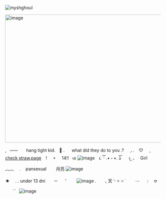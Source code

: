 <p align="left"> <img src="https://komarev.com/ghpvc/?username=myshghoul&label=%20expendabels&color=586e8c&style=flat" alt="myshghoul" /> </p>

<img width="736" height="414" alt="image" src="https://github.com/user-attachments/assets/28ff0937-e64b-42c1-b170-bb6d162b6ff9" />



,⠀⸺⠀ㅤ hang tight kid.ㅤ𐚁̷ .ㅤ⠀what did they do to you .?⠀⠀◞ .
⠀♡⠀⠀,⠀ [check straw.page](https://myshghoul.straw.page/)⠀ !⠀⠀𐪞⠀⠀14!!⠀𑇛 ![image](https://github.com/user-attachments/assets/1ebd128f-7d30-4fec-9f76-5efbe073d7a5)
⠀૮ ོ .• ༝ •. ོ𑁬
⠀⠀𐔌 、⠀Girl　︵︵　﹒⠀pansexual⠀⠀⠀月亮 ![image](https://github.com/user-attachments/assets/a83c8b17-0bcd-43a5-83e1-7fe8e857d26b)


★ ⠀ . . under 13 dni⠀ ⠀  ᯇ⠀ ⠀' ⠀ ⠀ ![image](https://github.com/user-attachments/assets/d14cad19-011e-4ccf-8012-d53c7d638869)
. ⠀ ⠀◟ 天 ◝
✧ ࿁ ˙⠀⠀⠀⋯⠀⠀ : ⠀ 𖹭 ⠀ ⠀ˊˋ⠀![image](https://github.com/user-attachments/assets/823ff056-3a12-4428-9e4c-798d139ab6ae)
